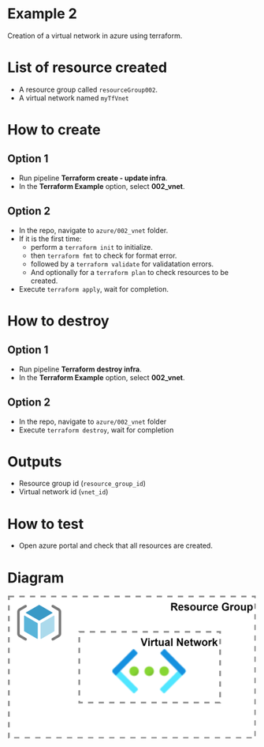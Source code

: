 # Example 2

Creation of a virtual network in azure using terraform.

# List of resource created

* A resource group called `resourceGroup002`.
* A virtual network named `myTfVnet`

# How to create

## Option 1

* Run pipeline **Terraform create - update infra**.
* In the **Terraform Example** option, select **002_vnet**.

## Option 2

* In the repo, navigate to `azure/002_vnet` folder.
* If it is the first time:
  * perform a `terraform init` to initialize.
  * then `terraform fmt` to check for format error.
  * followed by a `terraform validate` for validatation errors.
  * And optionally for a `terraform plan` to check resources to be created.
* Execute `terraform apply`, wait for completion.

# How to destroy

## Option 1

* Run pipeline **Terraform destroy infra**.
* In the **Terraform Example** option, select **002_vnet**.

## Option 2

* In the repo, navigate to `azure/002_vnet` folder
* Execute `terraform destroy`, wait for completion

# Outputs

* Resource group id (`resource_group_id`)
* Virtual network id (`vnet_id`)

# How to test

* Open azure portal and check that all resources are created.

# Diagram

![Diagram Exercise 2](/images/Exercise_002.svg)
